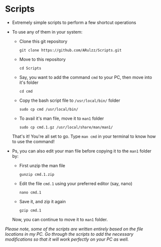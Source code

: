 Scripts
=======

* Extremely simple scripts to perform a few shortcut operations

* To use any of them in your system:
  * Clone this git repository
    
    `git clone https://github.com/ARulzz/Scripts.git`
  * Move to this repository
    
    `cd Scripts`
  * Say, you want to add the command `cmd` to your PC, then move into it's folder
    
    `cd cmd`
  * Copy the bash script file to `/usr/local/bin/` folder
    
    `sudo cp cmd /usr/local/bin/`
  * To avail it's man file, move it to `man1` folder
    
    `sudo cp cmd.1.gz /usr/local/share/man/man1/`
  
  That's it! You're all set to go. Type `man cmd` in your terminal to know how to use the command!
  
* Ps, you can also edit your man file before copying it to the `man1` folder by:
  * First unzip the man file
    
    `gunzip cmd.1.zip`
  * Edit the file `cmd.1` using your preferred editor (say, nano)
    
    `nano cmd.1`
  * Save it, and zip it again
    
    `gzip cmd.1`
  
  Now, you can continue to move it to `man1` folder. 

*Please note, some of the scripts are written entirely based on the file locations in my PC. Go through the scripts to add the necessary modifications so that it will work perfectly on your PC as well.*

